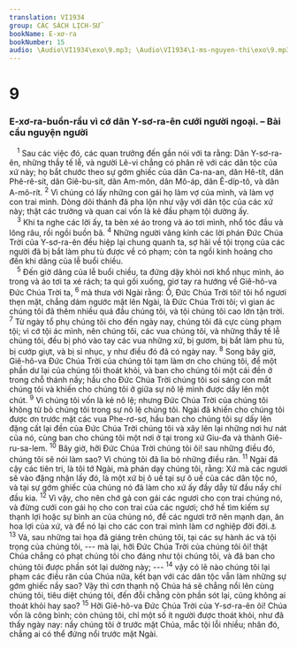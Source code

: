 ```yaml
---
translation: VI1934
group: CÁC SÁCH LỊCH-SỬ
bookName: E-xơ-ra 
bookNumber: 15
audio: \Audio\VI1934\exo\9.mp3; \Audio\VI1934\1-ms-nguyen-thi\exo\9.mp3
---
```


<div class="title"><h1>9</h1><h3>E-xơ-ra-buồn-rầu vì cớ dân Y-sơ-ra-ên cưới người ngoại. – Bài cầu nguyện người</h3></div>
<span class="verse exo_9_1"> <sup>1</sup> Sau các việc đó, các quan trưởng đến gần nói với ta rằng: Dân Y-sơ-ra-ên, những thầy tế lễ, và người Lê-vi chẳng có phân rẽ với các dân tộc của xứ này; họ bắt chước theo sự gớm ghiếc của dân Ca-na-an, dân Hê-tít, dân Phê-rê-sít, dân Giê-bu-sít, dân Am-môn, dân Mô-áp, dân Ê-díp-tô, và dân A-mô-rít. </span>
<span class="verse exo_9_2"><sup>2</sup> Vì chúng có lấy những con gái họ làm vợ của mình, và làm vợ con trai mình. Dòng dõi thánh đã pha lộn như vậy với dân tộc của các xứ này; thật các trưởng và quan cai vốn là kẻ đầu phạm tội dường ấy. <br/></span>
<span class="verse exo_9_3"> <sup>3</sup> Khi ta nghe các lời ấy, ta bèn xé áo trong và áo tơi mình, nhổ tóc đầu và lông râu, rồi ngồi buồn bã. </span>
<span class="verse exo_9_4"><sup>4</sup> Những người vâng kỉnh các lời phán Đức Chúa Trời của Y-sơ-ra-ên đều hiệp lại chung quanh ta, sợ hãi về tội trọng của các người đã bị bắt làm phu tù được về có phạm; còn ta ngồi kinh hoảng cho đến khi dâng của lễ buổi chiều. <br/></span>
<span class="verse exo_9_5"> <sup>5</sup> Đến giờ dâng của lễ buổi chiều, ta đứng dậy khỏi nơi khổ nhục mình, áo trong và áo tơi ta xé rách; ta quì gối xuống, giơ tay ra hướng về Giê-hô-va Đức Chúa Trời ta, </span>
<span class="verse exo_9_6"><sup>6</sup> mà thưa với Ngài rằng: Ồ, Đức Chúa Trời tôi! tôi hổ ngươi thẹn mặt, chẳng dám ngước mặt lên Ngài, là Đức Chúa Trời tôi; vì gian ác chúng tôi đã thêm nhiều quá đầu chúng tôi, và tội chúng tôi cao lớn tận trời. </span>
<span class="verse exo_9_7"><sup>7</sup> Từ ngày tổ phụ chúng tôi cho đến ngày nay, chúng tôi đã cực cùng phạm tội; vì cớ tội ác mình, nên chúng tôi, các vua chúng tôi, và những thầy tế lễ chúng tôi, đều bị phó vào tay các vua những xứ, bị gươm, bị bắt làm phu tù, bị cướp giựt, và bị sỉ nhục, y như điều đó đã có ngày nay. </span>
<span class="verse exo_9_8"><sup>8</sup> Song bây giờ, Giê-hô-va Đức Chúa Trời của chúng tôi tạm làm ơn cho chúng tôi, để một phần dư lại của chúng tôi thoát khỏi, và ban cho chúng tôi một cái đền ở trong chỗ thánh nầy; hầu cho Đức Chúa Trời chúng tôi soi sáng con mắt chúng tôi và khiến cho chúng tôi ở giữa sự nô lệ mình được dấy lên một chút. </span>
<span class="verse exo_9_9"><sup>9</sup> Vì chúng tôi vốn là kẻ nô lệ; nhưng Đức Chúa Trời của chúng tôi không từ bỏ chúng tôi trong sự nô lệ chúng tôi. Ngài đã khiến cho chúng tôi được ơn trước mặt các vua Phe-rơ-sơ, hầu ban cho chúng tôi sự dấy lên đặng cất lại đền của Đức Chúa Trời chúng tôi và xây lên lại những nơi hư nát của nó, cùng ban cho chúng tôi một nơi ở tại trong xứ Giu-đa và thành Giê-ru-sa-lem. </span>
<span class="verse exo_9_10"><sup>10</sup> Bây giờ, hỡi Đức Chúa Trời chúng tôi ôi! sau những điều đó, chúng tôi sẽ nói làm sao? Vì chúng tôi đã lìa bỏ những điều răn. </span>
<span class="verse exo_9_11"><sup>11</sup> Ngài đã cậy các tiên tri, là tôi tớ Ngài, mà phán dạy chúng tôi, rằng: Xứ mà các ngươi sẽ vào đặng nhận lấy đó, là một xứ bị ô uế tại sự ô uế của các dân tộc nó, và tại sự gớm ghiếc của chúng nó đã làm cho xứ ấy đầy dẫy từ đầu nầy chí đầu kia. </span>
<span class="verse exo_9_12"><sup>12</sup> Vì vậy, cho nên chớ gả con gái các ngươi cho con trai chúng nó, và đừng cưới con gái họ cho con trai của các ngươi; chớ hề tìm kiếm sự thạnh lợi hoặc sự bình an của chúng nó, để các ngươi trở nên mạnh dạn, ăn hoa lợi của xứ, và để nó lại cho các con trai mình làm cơ nghiệp đời đời.<a data-toggle="tooltip" data-placement="bottom" title="Xu 34:11-16; Phu 7:1-5">⚓</a></span>
<span class="verse exo_9_13"><sup>13</sup> Vả, sau những tai họa đã giáng trên chúng tôi, tại các sự hành ác và tội trọng của chúng tôi, --- mà lại, hỡi Đức Chúa Trời của chúng tôi ôi! thật Chúa chẳng có phạt chúng tôi cho đáng như tội chúng tôi, và đã ban cho chúng tôi được phần sót lại dường này; --- </span>
<span class="verse exo_9_14"><sup>14</sup> vậy có lẽ nào chúng tôi lại phạm các điều răn của Chúa nữa, kết bạn với các dân tộc vẫn làm những sự gớm ghiếc nầy sao? Vậy thì cơn thạnh nộ Chúa há sẽ chẳng nổi lên cùng chúng tôi, tiêu diệt chúng tôi, đến đỗi chẳng còn phần sót lại, cũng không ai thoát khỏi hay sao? </span>
<span class="verse exo_9_15"><sup>15</sup> Hỡi Giê-hô-va Đức Chúa Trời của Y-sơ-ra-ên ôi! Chúa vốn là công bình; còn chúng tôi, chỉ một số ít người được thoát khỏi, như đã thấy ngày nay: nầy chúng tôi ở trước mặt Chúa, mắc tội lỗi nhiều; nhân đó, chẳng ai có thể đứng nổi trước mặt Ngài. <br/></span>
